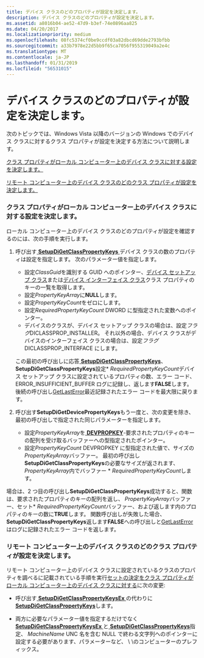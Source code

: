 ```yaml
---
title: デバイス クラスのどのプロパティが設定を決定します。
description: デバイス クラスのどのプロパティが設定を決定します。
ms.assetid: a8016b04-ae52-47d9-b3ef-74e0896aa825
ms.date: 04/20/2017
ms.localizationpriority: medium
ms.openlocfilehash: 08fc5374cf0be9ccdf03a82dbcd69dde2793bfbb
ms.sourcegitcommit: a33b7978e22d5bb9f65ca7056f955319049a2e4c
ms.translationtype: MT
ms.contentlocale: ja-JP
ms.lasthandoff: 01/31/2019
ms.locfileid: "56531015"
---
```

# <a name="determining-which-properties-are-set-for-a-device-class"></a>デバイス クラスのどのプロパティが設定を決定します。


次のトピックでは、Windows Vista 以降のバージョンの Windows でのデバイス クラスに対するクラス プロパティが設定を決定する方法について説明します。

[クラス プロパティがローカル コンピューター上のデバイス クラスに対する設定を決定します。](#determining-which-class-properties-are-set-for-a-device-class-on-a-loc)

[リモート コンピューター上のデバイス クラスのどのクラス プロパティが設定を決定します。](#determining-which-class-properties-are-set-for-a-device-class-on-a-rem)

### <a href="" id="determining-which-class-properties-are-set-for-a-device-class-on-a-loc"></a> クラス プロパティがローカル コンピューター上のデバイス クラスに対する設定を決定します。

ローカル コンピューター上のデバイス クラスのどのプロパティが設定を確認するのには、次の手順を実行します。

1.  呼び出す[ **SetupDiGetClassPropertyKeys** ](https://msdn.microsoft.com/library/windows/hardware/ff551091)デバイス クラスの数のプロパティは設定を指定します。 次のパラメーター値を指定します。

    -   設定*ClassGuid*を識別する GUID へのポインター、[デバイス セットアップ クラス](device-setup-classes.md)または[デバイス インターフェイス クラス](device-interface-classes.md)クラス プロパティのキーの一覧を取得します。
    -   設定*PropertyKeyArray*に**NULL**します。
    -   設定*PropertyKeyCount*をゼロにします。
    -   設定*RequiredPropertyKeyCount* DWORD に型指定された変数へのポインター。
    -   デバイスのクラスが、デバイス セットアップ クラスの場合は、設定*フラグ*DICLASSPROP_INSTALLER。 それ以外の場合、デバイス クラスがデバイスのインターフェイス クラスの場合は、設定*フラグ*DICLASSPROP_INTERFACE にします。

    この最初の呼び出しに応答[ **SetupDiGetClassPropertyKeys**](https://msdn.microsoft.com/library/windows/hardware/ff551091)、 **SetupDiGetClassPropertyKeys**設定\* *RequiredPropertyKeyCount*デバイス セットアップ クラスに設定されているプロパティの数、エラー コード、ERROR_INSUFFICIENT_BUFFER ログに記録し、返します**FALSE**します。 後続の呼び出し[GetLastError](https://go.microsoft.com/fwlink/p/?linkid=169416)最近記録されたエラー コードを最大限に戻ります。

2.  呼び出す**SetupDiGetDevicePropertyKeys**もう一度と、次の変更を除き、最初の呼び出しで指定された同じパラメーターを指定します。
    -   設定*PropertyKeyArray*を[ **DEVPROPKEY**](https://msdn.microsoft.com/library/windows/hardware/ff543544)-要求されたプロパティのキーの配列を受け取るバッファーへの型指定されたポインター。
    -   設定*PropertyKeyCount* DEVPROPKEY に型指定された値で、サイズの*PropertyKeyArray*バッファー。 最初の呼び出し**SetupDiGetClassPropertyKeys**の必要なサイズが返されます、 *PropertyKeyArray*内でバッファー \* *RequiredPropertyKeyCount*します。

場合は、2 つ目の呼び出し**SetupDiGetClassPropertyKeys**成功すると、関数は、要求されたプロパティのキーの配列を返し、 *PropertyKeyArray*バッファー、セット\* *RequiredPropertyKeyCount*バッファー、および返します内のプロパティのキーの数に**TRUE**します。 関数呼び出しが失敗した場合、 **SetupDiGetClassPropertyKeys**返します**FALSE**への呼び出しと[GetLastError](https://go.microsoft.com/fwlink/p/?linkid=169416)はログに記録されたエラー コードを返します。

### <a href="" id="determining-which-class-properties-are-set-for-a-device-class-on-a-rem"></a> リモート コンピューター上のデバイス クラスのどのクラス プロパティが設定を決定します。

リモート コンピューター上のデバイス クラスに設定されているクラスのプロパティを調べるに記載されている手順を実行[セットの決定をクラス プロパティがローカル コンピューター上のデバイス クラスに対する](#determining-which-class-properties-are-set-for-a-device-class-on-a-loc)に次の変更:

-   呼び出す[ **SetupDiGetClassPropertyKeysEx** ](https://msdn.microsoft.com/library/windows/hardware/ff551093)の代わりに[ **SetupDiGetClassPropertyKeys**](https://msdn.microsoft.com/library/windows/hardware/ff551091)します。

-   両方に必要なパラメーター値を指定するだけでなく[ **SetupDiGetClassPropertyKeysEx** ](https://msdn.microsoft.com/library/windows/hardware/ff551093)と[ **SetupDiGetClassPropertyKeys**](https://msdn.microsoft.com/library/windows/hardware/ff551091)指定、 *MachineName* UNC 名を含む NULL で終わる文字列へのポインターに設定する必要があります、パラメーターなど、 \\ \\のコンピューターのプレフィックス。

 

 





